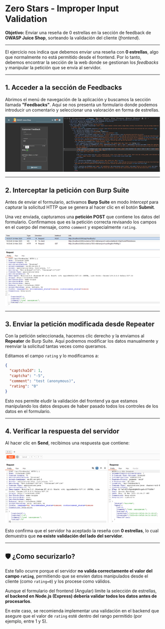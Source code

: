 # Zero Stars - Improper Input Validation

**Objetivo:** Enviar una reseña de 0 estrellas en la sección de feedback de **OWASP Juice Shop**, sorteando la validación del cliente (*frontend*).

---

El ejercicio nos indica que debemos enviar una reseña con **0 estrellas**, algo que normalmente no está permitido desde el frontend. Por lo tanto, debemos encontrar la sección de la web donde se gestionan los *feedbacks* y manipular la petición que se envía al servidor.

---

## 1. Acceder a la sección de Feedbacks

Abrimos el menú de navegación de la aplicación y buscamos la sección llamada **"Feedbacks"**. Aquí se nos presenta un formulario donde podemos introducir un comentario y seleccionar una valoración en forma de estrellas.

![alt text](customerFeedbackSubmit.png)

---

## 2. Interceptar la petición con Burp Suite

Antes de enviar el formulario, activamos **Burp Suite** en modo *Intercept* para capturar la solicitud HTTP que se genera al hacer clic en el botón **Submit**.

Una vez enviada, capturamos una **petición POST** que contiene los datos del formulario. Confirmamos que es la petición correcta revisando los campos en el cuerpo del mensaje, como `comment` y especialmente `rating`.

![alt text](capturaPaqueteBurp.png)

---

## 3. Enviar la petición modificada desde Repeater

Con la petición seleccionada, hacemos clic derecho y la enviamos al **Repeater** de Burp Suite. Aquí podremos modificar los datos manualmente y reenviar la solicitud tantas veces como queramos.

Editamos el campo `rating` y lo modificamos a:

```json
{
  "captchaId": 1,
  "captcha": "-5",
  "comment": "test (anonymous)",
  "rating": "0"
}
```

Esto nos permite eludir la validación del frontend ya que estamos manipulando los datos despues de haber pasado todos los controles de los datos en el formulario.



---

## 4. Verificar la respuesta del servidor

Al hacer clic en **Send**, recibimos una respuesta que contiene:

![alt text](../../../static/img/docs/zero-stars/Respuestasuccess.png)


Esto confirma que el servidor ha aceptado la reseña con **0 estrellas**, lo cual demuestra que **no existe validación del lado del servidor**.


---

## 🛡️ ¿Como securizarlo?

Este fallo ocurre porque el servidor **no valida correctamente el valor del campo `rating`**, permitiendo que se envíen datos manipulados desde el cliente (como `rating=0`) y los procese como válidos.

Aunque el formulario del frontend (Angular) limite la selección de estrellas, **el backend en Node.js (Express) debería validar todos los datos antes de procesarlos**.

En este caso, se recomienda implementar una validación en el backend que asegure que el valor de `rating` esté dentro del rango permitido (por ejemplo, entre 1 y 5).&#x20;
